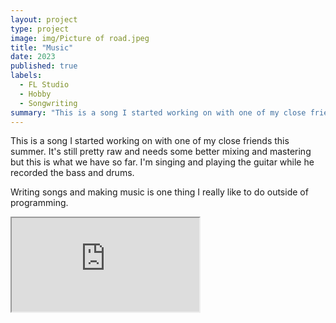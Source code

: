 ```yaml
---
layout: project
type: project
image: img/Picture of road.jpeg
title: "Music"
date: 2023
published: true
labels:
  - FL Studio
  - Hobby
  - Songwriting
summary: "This is a song I started working on with one of my close friends this summer. It's still pretty raw and needs some better mixing and mastering but this is what we have so far. I'm singing and playing the guitar while he recorded the bass and drums."
---
```


This is a song I started working on with one of my close friends this summer. It's still pretty raw and needs some better mixing and mastering but this is what we have so far. I'm singing and playing the guitar while he recorded the bass and drums.

Writing songs and making music is one thing I really like to do outside of programming. 

<div class="ratio ratio-4x3 my-4">
  <iframe src="https://www.youtube.com/watch?v=rQhhJsk7Puk" 
          title="Overview of Hackystat" 
          allowfullscreen>
  </iframe>
</div>
